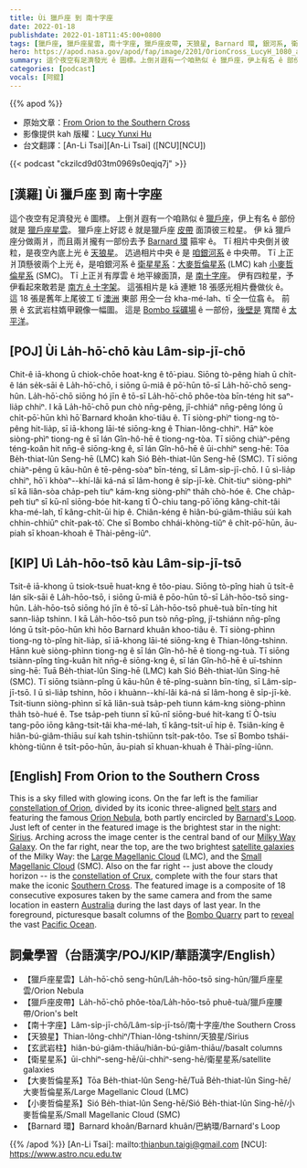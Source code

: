 ```yaml
---
title: Ùi 獵戶座 到 南十字座
date: 2022-01-18
publishdate: 2022-01-18T11:45:00+0800
tags: [獵戶座, 獵戶座星雲, 南十字座, 獵戶座皮帶, 天狼星, Barnard 環, 銀河系, 衛星星系, 大麥哲倫星系, 小麥哲倫星系]
hero: https://apod.nasa.gov/apod/fap/image/2201/OrionCross_LucyH_1080_annotated.jpg
summary: 這个夜空有足濟發光 ê 圖標。上倒爿遐有一个咱熟似 ê 獵戶座，伊上有名 ê 部份就是獵戶座星雲。
categories: [podcast]
vocals: [阿錕]
---
```


{{% apod %}}

- 原始文章：[From Orion to the Southern Cross](https://apod.nasa.gov/apod/ap220118.html)
- 影像提供 kah 版權：[Lucy Yunxi Hu](https://www.flickr.com/people/194022884@N07/)
- 台文翻譯：[An-Li Tsai][An-Li Tsai] ([NCU][NCU])

{{< podcast "ckzilcd9d03tm0969s0eqjq7j" >}}

## [漢羅] Ùi 獵戶座 到 南十字座
這个夜空有足濟發光 ê 圖標。
上倒爿遐有一个咱熟似 ê [獵戶座][constellation of Orion]，伊上有名 ê 部份就是 [獵戶座星雲][Orion Nebula]。
獵戶座上好認 ê 就是獵戶座 [皮帶][belt stars] 面頂彼三粒星。
伊 kā 獵戶座分做兩爿，而且兩爿攏有一部份去予 [Barnard 環][Barnard's Loop] 箍牢 ê。
Tī 相片中央倒爿彼粒，是夜空內底上光 ê [天狼星][Sirius]。
迒過相片中央 ê 是 [咱銀河系][Milky Way Galaxy] ê 中央帶。
Tī 上正爿頂懸彼兩个上光 ê，是咱銀河系 ê [衛星星系][satellite galaxies]：[大麥哲倫星系][Large Magellanic Cloud] (LMC) kah [小麥哲倫星系][Small Magellanic Cloud] (SMC)。
Tī 上正爿有厚雲 ê 地平線面頂，是 [南十字座][constellation of Crux]。
伊有四粒星，予伊看起來敢若是 [南方 ê 十字架][Southern Cross t]。
這張相片是 kā 連紲 18 張感光相片疊做伙 ê。
這 18 張是舊年上尾彼工 tī [澳洲][Australia] 東部 用仝一台 kha-mé-lah、tī 仝一位翕 ê。
前景 ê 玄武岩柱媠甲親像一幅圖。
這是 [Bombo 採礦場][Bombo Quarry] ê 一部份，[後壁是][reveal] 寬闊 ê [太平洋][Pacific Ocean]。


## [POJ] Ùi La̍h-hō͘-chō kàu Lâm-si̍p-jī-chō
Chit-ê iā-khong ū chiok-chōe hoat-kng ê tô͘-piau.
Siōng tò-pêng hiah ū chi̍t-ê lán se̍k-sāi ê La̍h-hō͘-chō, i siōng ū-miâ ê pō͘-hūn tō-sī La̍h-hō͘-chō seng-hûn.
La̍h-hō͘-chō siōng hó jīn ê tō-sī La̍h-hō͘-chō phôe-tòa bīn-téng hit saⁿ-lia̍p chhiⁿ.
I kā La̍h-hō͘-chō pun chò nn̄g-pêng, jî-chhiáⁿ nn̄g-pêng lóng ū chi̍t-pō͘-hūn khì hō͘ Barnard khoân kho͘-tiâu ê.
Tī siòng-phìⁿ tiong-ng tò-pêng hit-lia̍p, sī iā-khong lāi-té siōng-kng ê Thian-lông-chhiⁿ.
Hāⁿ kòe siòng-phìⁿ tiong-ng ê sī lán Gîn-hô-hē ê tiong-ng-tòa.
Tī siōng chiàⁿ-pêng téng-koân hit nn̄g-ê siōng-kng ê, sī lán Gîn-hô-hē ê ūi-chhiⁿ seng-hē:
Tōa Be̍h-thiat-lûn Seng-hē (LMC) kah Sió Be̍h-thiat-lûn Seng-hē (SMC).
Tī siōng chiàⁿ-pêng ū kāu-hûn ê tē-pêng-sòaⁿ bīn-téng, sī Lâm-si̍p-jī-chō.
I ū sì-lia̍p chhiⁿ, hō͘ i khòaⁿ--khí-lâi ká-ná sī lâm-hong ê si̍p-jī-kè.
Chit-tiuⁿ siòng-phìⁿ sī kā liân-sòa cha̍p-peh tiuⁿ kám-kng siòng-phìⁿ tha̍h chò-hóe ê.
Che cha̍p-peh tiuⁿ sī kū-nî siōng-bóe hit-kang tī Ò-chiu tang-pō͘ iōng kâng-chit-tâi kha-mé-lah, tī kâng-chi̍t-ūi hip ê.
Chiân-kéng ê hiân-bú-giâm-thiāu súi kah chhin-chhiūⁿ chi̍t-pak-tô͘.
Che sī Bombo chhái-khòng-tiûⁿ ê chi̍t-pō͘-hūn, āu-piah sī khoan-khoah ê Thài-pêng-iûⁿ.

## [KIP] Uì La̍h-hōo-tsō kàu Lâm-si̍p-jī-tsō
Tsit-ê iā-khong ū tsiok-tsuē huat-kng ê tôo-piau.
Siōng tò-pîng hiah ū tsi̍t-ê lán si̍k-sāi ê La̍h-hōo-tsō, i siōng ū-miâ ê pōo-hūn tō-sī La̍h-hōo-tsō sing-hûn.
La̍h-hōo-tsō siōng hó jīn ê tō-sī La̍h-hōo-tsō phuê-tuà bīn-tíng hit sann-lia̍p tshinn.
I kā La̍h-hōo-tsō pun tsò nn̄g-pîng, jî-tshiánn nn̄g-pîng lóng ū tsi̍t-pōo-hūn khì hōo Barnard khuân khoo-tiâu ê.
Tī siòng-phìnn tiong-ng tò-pîng hit-lia̍p, sī iā-khong lāi-té siōng-kng ê Thian-lông-tshinn.
Hānn kuè siòng-phìnn tiong-ng ê sī lán Gîn-hô-hē ê tiong-ng-tuà.
Tī siōng tsiànn-pîng tíng-kuân hit nn̄g-ê siōng-kng ê, sī lán Gîn-hô-hē ê uī-tshinn sing-hē:
Tuā Be̍h-thiat-lûn Sing-hē (LMC) kah Sió Be̍h-thiat-lûn Sing-hē (SMC).
Tī siōng tsiànn-pîng ū kāu-hûn ê tē-pîng-suànn bīn-tíng, sī Lâm-si̍p-jī-tsō.
I ū sì-lia̍p tshinn, hōo i khuànn--khí-lâi ká-ná sī lâm-hong ê si̍p-jī-kè.
Tsit-tiunn siòng-phìnn sī kā liân-suà tsa̍p-peh tiunn kám-kng siòng-phìnn tha̍h tsò-hué ê.
Tse tsa̍p-peh tiunn sī kū-nî siōng-bué hit-kang tī Ò-tsiu tang-pōo iōng kâng-tsit-tâi kha-mé-lah, tī kâng-tsi̍t-uī hip ê.
Tsiân-kíng ê hiân-bú-giâm-thiāu suí kah tshin-tshiūnn tsi̍t-pak-tôo.
Tse sī Bombo tshái-khòng-tiûnn ê tsi̍t-pōo-hūn, āu-piah sī khuan-khuah ê Thài-pîng-iûnn.

## [English] From Orion to the Southern Cross
This is a sky filled with glowing icons.
On the far left is the familiar [constellation of Orion][constellation of Orion], divided by its iconic three-aligned [belt stars][belt stars] and featuring the famous [Orion Nebula][Orion Nebula], both partly encircled by [Barnard's Loop][Barnard's Loop].
Just left of center in the featured image is the brightest star in the night: [Sirius][Sirius].
Arching across the image center is the central band of our [Milky Way Galaxy][Milky Way Galaxy].
On the far right, near the top, are the two brightest [satellite galaxies][satellite galaxies] of the Milky Way: the [Large Magellanic Cloud][Large Magellanic Cloud] (LMC), and the [Small Magellanic Cloud][Small Magellanic Cloud] (SMC).
Also on the far right -- just above the cloudy horizon -- is the [constellation of Crux][constellation of Crux], complete with the four stars that make the iconic [Southern Cross][Southern Cross e].
The featured image is a composite of 18 consecutive exposures taken by the same camera and from the same location in eastern [Australia][Australia] during the last days of last year.
In the foreground, picturesque basalt columns of the [Bombo Quarry][Bombo Quarry] part to [reveal][reveal] the vast [Pacific Ocean][Pacific Ocean].

## 詞彙學習（台語漢字/POJ/KIP/華語漢字/English）
- 【獵戶座星雲】La̍h-hō͘-chō seng-hûn/La̍h-hōo-tsō sing-hûn/獵戶座星雲/Orion Nebula
- 【獵戶座皮帶】La̍h-hō͘-chō phôe-tòa/La̍h-hōo-tsō phuê-tuà/獵戶座腰帶/Orion's belt
- 【南十字座】Lâm-si̍p-jī-chō/Lâm-si̍p-jī-tsō/南十字座/the Southern Cross
- 【天狼星】Thian-lông-chhiⁿ/Thian-lông-tshinn/天狼星/Sirius
- 【玄武岩柱】hiân-bú-giâm-thiāu/hiân-bú-giâm-thiāu//basalt columns
- 【衛星星系】ūi-chhiⁿ-seng-hē/ūi-chhiⁿ-seng-hē/衛星星系/satellite galaxies
- 【大麥哲倫星系】Tōa Be̍h-thiat-lûn Seng-hē/Tuā Be̍h-thiat-lûn Sing-hē/大麥哲倫星系/Large Magellanic Cloud (LMC)
- 【小麥哲倫星系】Sió Be̍h-thiat-lûn Seng-hē/Sió Be̍h-thiat-lûn Sing-hē/小麥哲倫星系/Small Magellanic Cloud (SMC)
- 【Barnard 環】Barnard khoân/Barnard khuân/巴納環/Barnard's Loop


{{% /apod %}}
[An-Li Tsai]: mailto:thianbun.taigi@gmail.com
[NCU]: https://www.astro.ncu.edu.tw


[constellation of Orion]:https://en.wikipedia.org/wiki/Orion_(constellation)
[belt stars]:https://apod.nasa.gov/apod/ap190930.html
[Orion Nebula]:https://apod.nasa.gov/apod/ap200609.html
[Barnard's Loop]:https://apod.nasa.gov/apod/ap050420.html
[Sirius]:https://en.wikipedia.org/wiki/Sirius
[Milky Way Galaxy]:https://solarsystem.nasa.gov/resources/285/the-milky-way-galaxy/
[satellite galaxies]:https://en.wikipedia.org/wiki/Satellite_galaxies_of_the_Milky_Way
[Large Magellanic Cloud]:https://apod.nasa.gov/apod/ap190905.html
[Small Magellanic Cloud]:https://astronomy.swin.edu.au/cosmos/s/Small+Magellanic+Cloud
[constellation of Crux]:https://en.wikipedia.org/wiki/Crux
[Southern Cross e]:https://apod.nasa.gov/apod/ap210125.html
[Southern Cross t]:https://apod.tw/daily/20210125/
[Australia]:https://en.wikipedia.org/wiki/Australia
[Bombo Quarry]:https://youtu.be/c8oCQGxVacY
[reveal]:https://www.cuinsight.com/wp-content/uploads/2020/08/bigstock-Young-Crazy-Surprised-Cat-Make-233591413.jpg
[Pacific Ocean]:https://en.wikipedia.org/wiki/Pacific_Ocean
